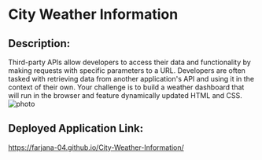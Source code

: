 # City Weather Information

## Description:
Third-party APIs allow developers to access their data and functionality by making requests with specific parameters to a URL. Developers are often tasked with retrieving data from another application's API and using it in the context of their own. Your challenge is to build a weather dashboard that will run in the browser and feature dynamically updated HTML and CSS.
![photo](https://github.com/Farjana-04/City-Weather-Information/assets/92415181/08af11cf-69ae-43ea-b7ab-10ebe7d7e98b)

## Deployed Application Link:
https://farjana-04.github.io/City-Weather-Information/





